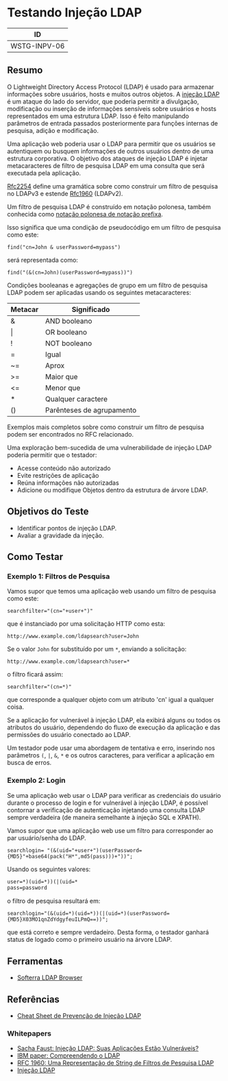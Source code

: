 # Testando Injeção LDAP

|ID          |
|------------|
|WSTG-INPV-06|

## Resumo

O Lightweight Directory Access Protocol (LDAP) é usado para armazenar informações sobre usuários, hosts e muitos outros objetos. A [injeção LDAP](https://wiki.owasp.org/index.php/LDAP_injection) é um ataque do lado do servidor, que poderia permitir a divulgação, modificação ou inserção de informações sensíveis sobre usuários e hosts representados em uma estrutura LDAP. Isso é feito manipulando parâmetros de entrada passados posteriormente para funções internas de pesquisa, adição e modificação.

Uma aplicação web poderia usar o LDAP para permitir que os usuários se autentiquem ou busquem informações de outros usuários dentro de uma estrutura corporativa. O objetivo dos ataques de injeção LDAP é injetar metacaracteres de filtro de pesquisa LDAP em uma consulta que será executada pela aplicação.

[Rfc2254](https://www.ietf.org/rfc/rfc2254.txt) define uma gramática sobre como construir um filtro de pesquisa no LDAPv3 e estende [Rfc1960](https://www.ietf.org/rfc/rfc1960.txt) (LDAPv2).

Um filtro de pesquisa LDAP é construído em notação polonesa, também conhecida como [notação polonesa de notação prefixa](https://en.wikipedia.org/wiki/Polish_notation).

Isso significa que uma condição de pseudocódigo em um filtro de pesquisa como este:

`find("cn=John & userPassword=mypass")`

será representada como:

`find("(&(cn=John)(userPassword=mypass))")`

Condições booleanas e agregações de grupo em um filtro de pesquisa LDAP podem ser aplicadas usando os seguintes metacaracteres:

| Metacar   |  Significado         |
|----------|----------------------|
| &        |  AND booleano        |
| \|       |  OR booleano         |
| !        |  NOT booleano        |
| =        |  Igual                |
| ~=       |  Aprox               |
| >=       |  Maior que           |
| <=       |  Menor que           |
| *        |  Qualquer caractere  |
| ()       |  Parênteses de agrupamento |

Exemplos mais completos sobre como construir um filtro de pesquisa podem ser encontrados no RFC relacionado.

Uma exploração bem-sucedida de uma vulnerabilidade de injeção LDAP poderia permitir que o testador:

- Acesse conteúdo não autorizado
- Evite restrições de aplicação
- Reúna informações não autorizadas
- Adicione ou modifique Objetos dentro da estrutura de árvore LDAP.

## Objetivos do Teste

- Identificar pontos de injeção LDAP.
- Avaliar a gravidade da injeção.

## Como Testar

### Exemplo 1: Filtros de Pesquisa

Vamos supor que temos uma aplicação web usando um filtro de pesquisa como este:

`searchfilter="(cn="+user+")"`

que é instanciado por uma solicitação HTTP como esta:

`http://www.example.com/ldapsearch?user=John`

Se o valor `John` for substituído por um `*`, enviando a solicitação:

`http://www.example.com/ldapsearch?user=*`

o filtro ficará assim:

`searchfilter="(cn=*)"`

que corresponde a qualquer objeto com um atributo 'cn' igual a qualquer coisa.

Se a aplicação for vulnerável à injeção LDAP, ela exibirá alguns ou todos os atributos do usuário, dependendo do fluxo de execução da aplicação e das permissões do usuário conectado ao LDAP.

Um testador pode usar uma abordagem de tentativa e erro, inserindo nos parâmetros `(`, `|`, `&`, `*` e os outros caracteres, para verificar a aplicação em busca de erros.

### Exemplo 2: Login

Se uma aplicação web usar o LDAP para verificar as credenciais do usuário durante o processo de login e for vulnerável à injeção LDAP, é possível contornar a verificação de autenticação injetando uma consulta LDAP sempre verdadeira (de maneira semelhante à injeção SQL e XPATH).

Vamos supor que uma aplicação web use um filtro para corresponder ao par usuário/senha do LDAP.

`searchlogin= "(&(uid="+user+")(userPassword={MD5}"+base64(pack("H*",md5(pass)))+"))";`

Usando os seguintes valores:

```txt
user=*)(uid=*))(|(uid=*
pass=password
```

o filtro de pesquisa resultará em:

`searchlogin="(&(uid=*)(uid=*))(|(uid=*)(userPassword={MD5}X03MO1qnZdYdgyfeuILPmQ==))";`

que está correto e sempre verdadeiro. Desta forma, o testador ganhará status de logado como o primeiro usuário na árvore LDAP.

## Ferramentas

- [Softerra LDAP Browser](https://www.ldapadministrator.com)

## Referências

- [Cheat Sheet de Prevenção de Injeção LDAP](https://cheatsheetseries.owasp.org/cheatsheets/LDAP_Injection_Prevention_Cheat_Sheet.html)

### Whitepapers

- [Sacha Faust: Injeção LDAP: Suas Aplicações Estão Vulneráveis?](http://www.networkdls.com/articles/ldapinjection.pdf)
- [IBM paper: Compreendendo o LDAP](https://www.redbooks.ibm.com/redbooks/pdfs/sg244986.pdf)
- [RFC 1960: Uma Representação de String de Filtros de Pesquisa LDAP](https://www.ietf.org/rfc/rfc1960.txt)
- [Injeção LDAP](https://www.blackhat.com/presentations/bh-europe-08/Alonso-Parada/Whitepaper/bh-eu-08-alonso-parada-WP.pdf)